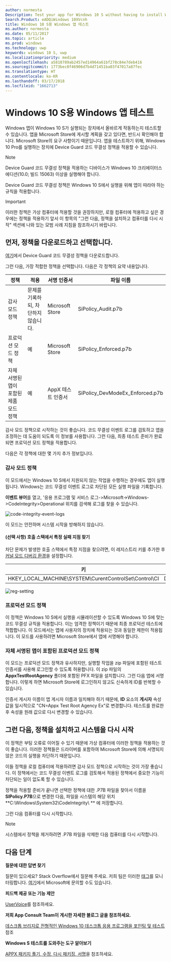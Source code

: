```yaml
---
author: normesta
Description: Test your app for Windows 10 S without having to install Windows 10 S.
Search.Product: eADQiWindows 10XVcnh
title: Windows 10 S용 Windows 앱 테스트
ms.author: normesta
ms.date: 05/11/2017
ms.topic: article
ms.prod: windows
ms.technology: uwp
keywords: windows 10 S, uwp
ms.localizationpriority: medium
ms.openlocfilehash: a5810789ab2457ed14964a61bf278c84e7deb416
ms.sourcegitcommit: 1773bec0f46906d7b4d71451ba03f47017a87fec
ms.translationtype: HT
ms.contentlocale: ko-KR
ms.lasthandoff: 03/17/2018
ms.locfileid: "1662713"
---
```

# <a name="test-your-windows-app-for-windows-10-s"></a>Windows 10 S용 Windows 앱 테스트

Windows 앱이 Windows 10 S가 실행되는 장치에서 올바르게 작동하는지 테스트할 수 있습니다. 앱을 Microsoft Store에 게시할 계획을 갖고 있다면, 반드시 확인해야 합니다. Microsoft Store의 요구 사항이기 때문입니다. 앱을 테스트하기 위해, Windows 10 Pro를 실행하는 장치에 Device Guard 코드 무결성 정책을 적용할 수 있습니다.

> [!NOTE]
> Device Guard 코드 무결성 정책을 적용하는 디바이스가 Windows 10 크리에이터스 에디션(10.0; 빌드 15063) 이상을 실행해야 합니다.

Device Guard 코드 무결성 정책은 Windows 10 S에서 실행을 위해 앱이 따라야 하는 규칙을 적용합니다.

> [!IMPORTANT]
>이러한 정책은 가상 컴퓨터에 적용할 것을 권장하지만, 로컬 컴퓨터에 적용하고 싶은 경우에는 정책을 적용하기 앞서 이 항목의 "그런 다음, 정책을 설치하고 컴퓨터를 다시 시작" 섹션에 나와 있는 모범 사례 지침을 참조하시기 바랍니다.

<a id="choose-policy" />

## <a name="first-download-the-policies-and-then-choose-one"></a>먼저, 정책을 다운로드하고 선택합니다.

[여기](https://go.microsoft.com/fwlink/?linkid=849018)에서 Device Guard 코드 무결성 정책을 다운로드합니다.

그런 다음, 가장 적합한 정책을 선택합니다. 다음은 각 정책의 요약 내용입니다.

|정책 |적용 |서명 인증서 |파일 이름 |
|--|--|--|--|
|감사 모드 정책 |문제를 기록하되, 차단하지 않습니다. |Microsoft Store |SiPolicy_Audit.p7b |
|프로덕션 모드 정책 |예 |Microsoft Store |SiPolicy_Enforced.p7b |
|자체 서명된 앱이 포함된 제품 모드 정책 |예 |AppX 테스트 인증서  |SiPolicy_DevModeEx_Enforced.p7b |

감사 모드 정책으로 시작하는 것이 좋습니다. 코드 무결성 이벤트 로그를 검토하고 앱을 조정하는 데 도움이 되도록 이 정보를 사용합니다. 그런 다음, 최종 테스트 준비가 완료되면 프로덕션 모드 정책을 적용합니다.

다음은 각 정책에 대한 몇 가지 추가 정보입니다.

### <a name="audit-mode-policy"></a>감사 모드 정책
이 모드에서는 Windows 10 S에서 지원되지 않는 작업을 수행하는 경우에도 앱이 실행됩니다. Windows는 코드 무결성 이벤트 로그로 차단된 모든 실행 파일을 기록합니다.

**이벤트 뷰어**를 열고, '응용 프로그램 및 서비스 로그->Microsoft->Windows->CodeIntegrity>Operational 위치를 검색해 로그를 찾을 수 있습니다.

![code-integrity-event-logs](images/desktop-to-uwp/code-integrity-logs.png)

이 모드는 안전하며 시스템 시작을 방해하지 않습니다.

#### <a name="optional-find-specific-failure-points-in-the-call-stack"></a>(선택 사항) 호출 스택에서 특정 실패 지점 찾기
차단 문제가 발생한 호출 스택에서 특정 지점을 찾으려면, 이 레지스트리 키를 추가한 후 [커널 모드 디버깅 환경](https://docs.microsoft.com/windows-hardware/drivers/debugger/getting-started-with-windbg--kernel-mode-#span-idsetupakernel-modedebuggingspanspan-idsetupakernel-modedebuggingspanspan-idsetupakernel-modedebuggingspanset-up-a-kernel-mode-debugging)을 설정합니다.

|키|이름|유형|값|
|--|---|--|--|
|HKEY_LOCAL_MACHINE\SYSTEM\CurentControlSet\Control\CI| DebugFlags |REG_DWORD | 1 |


![reg-setting](images/desktop-to-uwp/ci-debug-setting.png)

### <a name="production-mode-policy"></a>프로덕션 모드 정책
이 정책은 Windows 10 S에서 실행을 시뮬레이션할 수 있도록 Windows 10 S에 맞는 코드 무결성 규칙을 적용합니다. 이는 엄격한 정책이기 때문에 최종 프로덕션 테스트에 적합합니다. 이 모드에서는 앱에 사용자의 장치에 적용되는 것과 동일한 제한이 적용됩니다. 이 모드를 사용하려면 Microsoft Store에서 앱에 서명해야 합니다.

### <a name="production-mode-policy-with-self-signed-apps"></a>자체 서명된 앱이 포함된 프로덕션 모드 정책
이 모드는 프로덕션 모드 정책과 유사하지만, 실행할 작업을 zip 파일에 포함된 테스트 인증서를 사용해 로그인할 수 있도록 허용합니다. 이 zip 파일의 **AppxTestRootAgency** 폴더에 포함된 PFX 파일을 설치합니다. 그런 다음 앱에 서명합니다. 이렇게 하면 Microsoft Store에 로그인하지 않고도 신속하게 ID를 반복할 수 있습니다.

인증서 게시자 이름이 앱 게시자 이름과 일치해야 하기 때문에, **ID** 요소의 **게시자** 속성 값을 일시적으로 "CN=Appx Test Root Agency Ex"로 변경합니다. 테스트를 완료한 후 속성을 원래 값으로 다시 변경할 수 있습니다.

## <a name="next-install-the-policy-and-restart-your-system"></a>그런 다음, 정책을 설치하고 시스템을 다시 시작

이 정책은 부팅 오류로 이어질 수 있기 때문에 가상 컴퓨터에 이러한 정책을 적용하는 것이 좋습니다. 이러한 정책들은 드라이버를 포함하여 Microsoft Store에 의해 서명되지 않은 코드의 실행을 차단하기 때문입니다.

이들 정책을 로컬 컴퓨터에 적용하려면 감사 모드 정책으로 시작하는 것이 가장 좋습니다. 이 정책에서는 코드 무결성 이벤트 로그를 검토해서 적용된 정책에서 중요한 기능이 차단되는 일이 없도록 할 수 있습니다.

정책을 적용할 준비가 끝나면 선택한 정책에 대한 .P7B 파일을 찾아서 이름을 **SIPolicy.P7B**으로 변경한 다음, 파일을 시스템의 해당 위치 **C:\Windows\System32\CodeIntegrity\ ** 에 저장합니다.

그런 다음 컴퓨터를 다시 시작합니다.

>[!NOTE]
>시스템에서 정책을 제거하려면 .P7B 파일을 삭제한 다음 컴퓨터를 다시 시작합니다.

## <a name="next-steps"></a>다음 단계

**질문에 대한 답변 찾기**

질문이 있으세요? Stack Overflow에서 질문해 주세요. 저희 팀은 이러한 [태그](http://stackoverflow.com/questions/tagged/project-centennial+or+desktop-bridge)를 모니터링합니다. [여기](https://social.msdn.microsoft.com/Forums/en-US/home?filter=alltypes&sort=relevancedesc&searchTerm=%5BDesktop%20Converter%5D)에서 Microsoft에 문의할 수도 있습니다.

**피드백 제공 또는 기능 제안**

[UserVoice](https://wpdev.uservoice.com/forums/110705-universal-windows-platform/category/161895-desktop-bridge-centennial)를 참조하세요.

**저희 App Consult Team이 게시한 자세한 블로그 글을 참조하세요.**

[데스크톱 브리지로 전형적인 Windows 10 데스크톱 응용 프로그램을 포인팅 및 테스트](https://blogs.msdn.microsoft.com/appconsult/2017/06/15/porting-and-testing-your-classic-desktop-applications-on-windows-10-s-with-the-desktop-bridge/) 참조

**Windows S 테스트를 도와주는 도구 알아보기**

[APPX 패키지 풀기, 수정, 다시 패키징, 서명](https://blogs.msdn.microsoft.com/appconsult/2017/08/07/unpack-modify-repack-sign-appx/)을 참조하세요.
